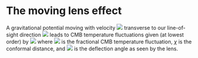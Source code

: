 # The moving lens effect

A gravitational potential moving with velocity <img src="http://latex.codecogs.com/svg.latex?\mathbf{v}_\perp" border="0"/> transverse to our line-of-sight direction <img src="http://latex.codecogs.com/svg.latex?\hat{\mathbf{n}}" border="0"/> leads to CMB temperature fluctuations given (at lowest order) by <img src="http://latex.codecogs.com/svg.latex?\begin{equation}\Theta\end{equation}" border="0"/> 
where <img src="http://latex.codecogs.com/svg.latex?\Theta = \Delta\ T / T" border="0"/> is the fractional CMB temperature fluctuation, $\chi$ is the conformal distance, and  <img src="http://latex.codecogs.com/svg.latex?\boldsymbol{\beta}" border="0"/> is the deflection angle as seen by the lens.


